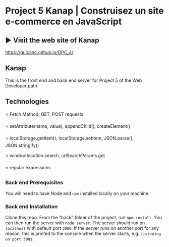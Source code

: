 # Project 5 Kanap | Construisez un site e-commerce en JavaScript  #

## ▶️ Visit the web site of Kanap ##

https://gulcanc.github.io/OPC_4/

## Kanap ##

This is the front end and back end server for Project 5 of the Web Developer path.

## Technologies ##

:star: Fetch Method, GET, POST requests

:star: setAttribute(name, value), appendChild(), createElement()

:star: localStorage.getItem(), localStorage.setItem, JSON.parse(), JSON.stringify()

:star: window.location.search, urlSearchParams.get

:star: regular expressions

### Back end Prerequisites ###

You will need to have Node and `npm` installed locally on your machine.

### Back end Installation ###

Clone this repo. From the "back" folder of the project, run `npm install`. You 
can then run the server with `node server`. 
The server should run on `localhost` with default port `3000`. If the
server runs on another port for any reason, this is printed to the
console when the server starts, e.g. `Listening on port 3001`.


